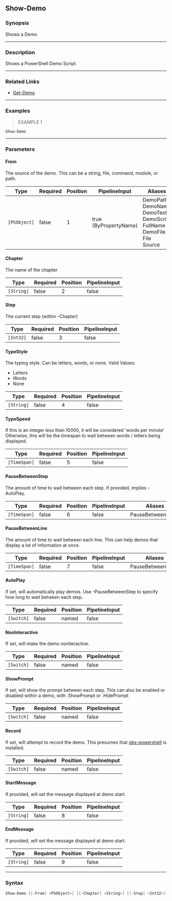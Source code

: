 Show-Demo
---------

### Synopsis
Shows a Demo

---

### Description

Shows a PowerShell Demo Script.

---

### Related Links
* [Get-Demo](Get-Demo.md)

---

### Examples
> EXAMPLE 1

```PowerShell
Show-Demo
```

---

### Parameters
#### **From**
The source of the demo.  This can be a string, file, command, module, or path.

|Type        |Required|Position|PipelineInput        |Aliases                                                                                        |
|------------|--------|--------|---------------------|-----------------------------------------------------------------------------------------------|
|`[PSObject]`|false   |1       |true (ByPropertyName)|DemoPath<br/>DemoName<br/>DemoText<br/>DemoScript<br/>FullName<br/>DemoFile<br/>File<br/>Source|

#### **Chapter**
The name of the chapter

|Type      |Required|Position|PipelineInput|
|----------|--------|--------|-------------|
|`[String]`|false   |2       |false        |

#### **Step**
The current step (within -Chapter)

|Type     |Required|Position|PipelineInput|
|---------|--------|--------|-------------|
|`[Int32]`|false   |3       |false        |

#### **TypeStyle**
The typing style.  Can be letters, words, or none.
Valid Values:

* Letters
* Words
* None

|Type      |Required|Position|PipelineInput|
|----------|--------|--------|-------------|
|`[String]`|false   |4       |false        |

#### **TypeSpeed**
If this is an integer less than 10000, it will be considered 'words per minute'
Otherwise, this will be the timespan to wait between words / letters being displayed.

|Type        |Required|Position|PipelineInput|
|------------|--------|--------|-------------|
|`[TimeSpan]`|false   |5       |false        |

#### **PauseBetweenStep**
The amount of time to wait between each step.
If provided, implies -AutoPlay.

|Type        |Required|Position|PipelineInput|Aliases          |
|------------|--------|--------|-------------|-----------------|
|`[TimeSpan]`|false   |6       |false        |PauseBetweenSteps|

#### **PauseBetweenLine**
The amount of time to wait between each line.
This can help demos that display a lot of information at once.

|Type        |Required|Position|PipelineInput|Aliases          |
|------------|--------|--------|-------------|-----------------|
|`[TimeSpan]`|false   |7       |false        |PauseBetweenLines|

#### **AutoPlay**
If set, will automatically play demos.
Use -PauseBetweenStep to specify how long to wait between each step.

|Type      |Required|Position|PipelineInput|
|----------|--------|--------|-------------|
|`[Switch]`|false   |named   |false        |

#### **NonInteractive**
If set, will make the demo noniteractive.

|Type      |Required|Position|PipelineInput|
|----------|--------|--------|-------------|
|`[Switch]`|false   |named   |false        |

#### **ShowPrompt**
If set, will show the prompt between each step.
This can also be enabled or disabled within a demo, with .ShowPrompt or .HidePrompt

|Type      |Required|Position|PipelineInput|
|----------|--------|--------|-------------|
|`[Switch]`|false   |named   |false        |

#### **Record**
If set, will attempt to record the demo.
This presumes that [obs-powershell](https://github.com/StartAutomating/obs-powershell) is installed.

|Type      |Required|Position|PipelineInput|
|----------|--------|--------|-------------|
|`[Switch]`|false   |named   |false        |

#### **StartMessage**
If provided, will set the message displayed at demo start.

|Type      |Required|Position|PipelineInput|
|----------|--------|--------|-------------|
|`[String]`|false   |8       |false        |

#### **EndMessage**
If provided, will set the message displayed at demo start.

|Type      |Required|Position|PipelineInput|
|----------|--------|--------|-------------|
|`[String]`|false   |9       |false        |

---

### Syntax
```PowerShell
Show-Demo [[-From] <PSObject>] [[-Chapter] <String>] [[-Step] <Int32>] [[-TypeStyle] <String>] [[-TypeSpeed] <TimeSpan>] [[-PauseBetweenStep] <TimeSpan>] [[-PauseBetweenLine] <TimeSpan>] [-AutoPlay] [-NonInteractive] [-ShowPrompt] [-Record] [[-StartMessage] <String>] [[-EndMessage] <String>] [<CommonParameters>]
```
